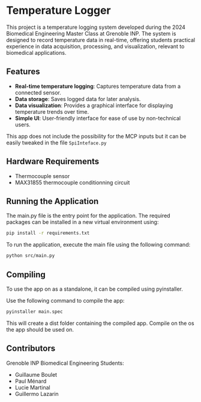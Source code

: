 # Temperature Logger

This project is a temperature logging system developed during the 2024 Biomedical Engineering Master Class at Grenoble INP. The system is designed to record temperature data in real-time, offering students practical experience in data acquisition, processing, and visualization, relevant to biomedical applications.

## Features
- **Real-time temperature logging**: Captures temperature data from a connected sensor.
- **Data storage**: Saves logged data for later analysis.
- **Data visualization**: Provides a graphical interface for displaying temperature trends over time.
- **Simple UI**: User-friendly interface for ease of use by non-technical users.
  
This app does not include the possibility for the MCP inputs but it can be easily tweaked in the file ```SpiInteface.py```

## Hardware Requirements
- Thermocouple sensor
- MAX31855 thermocouple conditionning circuit

## Running the Application

The main.py file is the entry point for the application. The required packages can be installed in a new virtual environment using:

```bash
pip install -r requirements.txt
```

To run the application, execute the main file using the following command:

```bash
python src/main.py
```

## Compiling

To use the app on as a standalone, it can be compiled using pyinstaller.

Use the following command to compile the app:

```bash
pyinstaller main.spec
```

This will create a dist folder containing the compiled app. Compile on the os the app should be used on.

## Contributors
Grenoble INP Biomedical Engineering Students:
- Guillaume Boulet
- Paul Ménard
- Lucie Martinal
- Guillermo Lazarin

